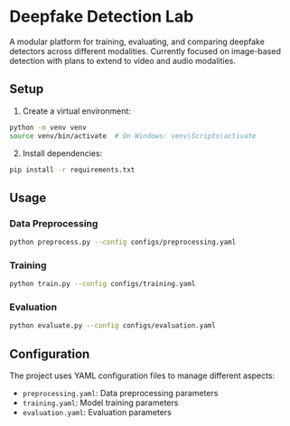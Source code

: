 # Deepfake Detection Lab

A modular platform for training, evaluating, and comparing deepfake detectors across different modalities. Currently focused on image-based detection with plans to extend to video and audio modalities.

## Setup

1. Create a virtual environment:
```bash
python -m venv venv
source venv/bin/activate  # On Windows: venv\Scripts\activate
```

2. Install dependencies:
```bash
pip install -r requirements.txt
```

## Usage

### Data Preprocessing
```bash
python preprocess.py --config configs/preprocessing.yaml
```

### Training
```bash
python train.py --config configs/training.yaml
```

### Evaluation
```bash
python evaluate.py --config configs/evaluation.yaml
```

## Configuration

The project uses YAML configuration files to manage different aspects:
- `preprocessing.yaml`: Data preprocessing parameters
- `training.yaml`: Model training parameters
- `evaluation.yaml`: Evaluation parameters
